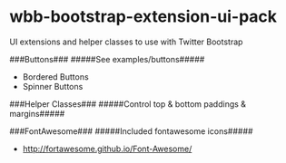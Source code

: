 wbb-bootstrap-extension-ui-pack
===============================

UI extensions and helper classes to use with Twitter Bootstrap


###Buttons###
#####See examples/buttons#####

* Bordered Buttons
* Spinner Buttons

###Helper Classes###
#####Control top & bottom paddings & margins#####

###FontAwesome###
#####Included fontawesome icons#####

* http://fortawesome.github.io/Font-Awesome/